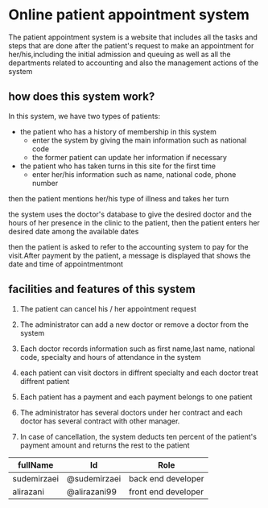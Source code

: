 # Online patient appointment system
The patient appointment system is a website that includes all the tasks and steps that are done after the patient's request to make an appointment for her/his,including the initial admission and queuing as well as all the departments related to accounting and also the management actions of the system

## how does this system work?
In this system, we have two types of patients:
- the patient who has a history of membership in this system
   - enter the system by giving the main information such as national code
   - the former patient can update her information if necessary
-  the patient who has taken turns in this site for the first  time
   - enter her/his information such as name, national code, phone number
 

 then the patient mentions her/his type of illness and takes her turn
 
 the system uses the doctor's database to give the desired doctor and the hours of her presence in the clinic to the patient, then the patient enters her desired date among the available dates

  then the patient is asked to refer to the accounting system to pay for the visit.After payment by the patient, a message is displayed that shows the date and time of appointmentmont

  ## facilities and features of this system
  1. The patient can cancel his / her appointment request
  
  2. The administrator can add a new doctor or remove a doctor from the system

  3. Each doctor records information such as first name,last name, national code, specialty and hours of attendance in the system
  4. each patient can visit doctors in diffrent specialty and each doctor treat diffrent patient
  5. Each patient has a payment and each payment belongs to one patient
  6. The administrator has several doctors under her contract and each doctor has several contract with other manager.
  7. In case of cancellation, the system deducts ten percent of the patient's payment amount and returns the rest to the patient

  fullName|Id|Role
  --------|--|----
  sudemirzaei|@sudemirzaei|back end developer
  alirazani  |@alirazani99|front end developer


